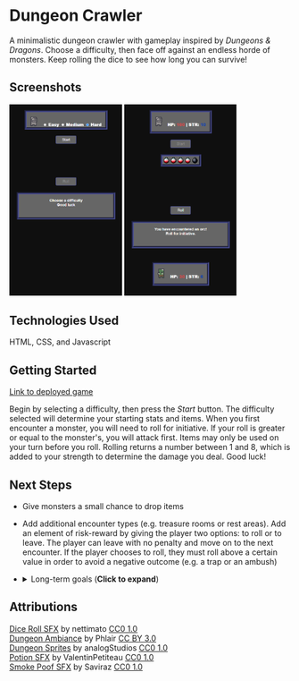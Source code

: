 # Dungeon Crawler

A minimalistic dungeon crawler with gameplay inspired by _Dungeons & Dragons_. Choose a difficulty, then face off against an endless horde of monsters. Keep rolling the dice to see how long you can survive!

## Screenshots
<p float="left">
    <img src="imgs/screenshot_2.png" width="40%" alt="Start screen">
    <img src="imgs/screenshot_1.png" width="40%" alt="Start screen">
</p>

## Technologies Used
HTML, CSS, and Javascript

## Getting Started

[Link to deployed game](https://cjc027.github.io/Project-1/)

Begin by selecting a difficulty, then press the _Start_ button. The difficulty selected will determine your starting stats and items. When you first encounter a monster, you will need to roll for initiative. If your roll is greater or equal to the monster's, you will attack first. Items may only be used on your turn before you roll. Rolling returns a number between 1 and 8, which is added to your strength to determine the damage you deal. Good luck!

## Next Steps
- Give monsters a small chance to drop items
- Add additional encounter types (e.g. treasure rooms or rest areas). Add an element of risk-reward by giving the player two options: to roll or to leave. The player can leave with no penalty and move on to the next encounter. If the player chooses to roll, they must roll above a certain value in order to avoid a negative outcome (e.g. a trap or an ambush)

- <details>
    <summary>Long-term goals (<b>Click to expand</b>)</summary>

    <ul>
    <li>
    Implement more stat types (e.g. dexterity) that can augment the player's dice roll in room encounters (in the same way that the strength stat augments player damage)
    </li>
    <li>
    Using these new stats, assign monsters resistance or weakness to certain stats. Instead of strength, use the player's highest stat to augment damage. If the player rolls successfully in a treasure room encounter, they will be presented with 3 items to choose from. In this way, the player can make more meaningful choices about the type of character they want to build
    </li>
    </ul>
</details>



## Attributions
[Dice Roll SFX](https://freesound.org/people/nettimato/sounds/353974/) by nettimato [CC0 1.0](https://creativecommons.org/publicdomain/zero/1.0/)<br>
[Dungeon Ambiance](https://freesound.org/people/phlair/sounds/388340/?page=1#comment) by Phlair [CC BY 3.0](https://creativecommons.org/licenses/by/3.0/)<br>
[Dungeon Sprites](https://analogstudios.itch.io/dungeonsprites) by analogStudios [CC0 1.0](https://creativecommons.org/publicdomain/zero/1.0/)<br>
[Potion SFX](https://freesound.org/people/ValentinPetiteau/sounds/574077/) by ValentinPetiteau [CC0 1.0](https://creativecommons.org/publicdomain/zero/1.0/)<br>
[Smoke Poof SFX](https://freesound.org/people/Saviraz/sounds/512217/) by Saviraz [CC0 1.0](https://creativecommons.org/publicdomain/zero/1.0/)<br>